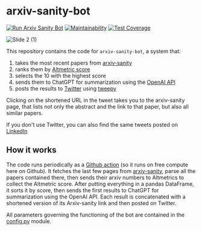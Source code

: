 # arxiv-sanity-bot
[![Run Arxiv Sanity Bot](https://github.com/giacomov/arxiv-sanity-bot/actions/workflows/run-arxiv-sanity-bot.yml/badge.svg)](https://github.com/giacomov/arxiv-sanity-bot/actions/workflows/run-arxiv-sanity-bot.yml)
[![Maintainability](https://api.codeclimate.com/v1/badges/bf7a3c98c285aa95f935/maintainability)](https://codeclimate.com/github/giacomov/arxiv-sanity-bot/maintainability)
[![Test Coverage](https://api.codeclimate.com/v1/badges/bf7a3c98c285aa95f935/test_coverage)](https://codeclimate.com/github/giacomov/arxiv-sanity-bot/test_coverage)

![Slide 2 (1)](https://user-images.githubusercontent.com/5917371/231667513-03886ce6-820a-4070-9609-fc914b88350b.jpeg)

This repository contains the code for `arxiv-sanity-bot`, a system that:

1. takes the most recent papers from [arxiv-sanity](https://arxiv-sanity-lite.com)
2. ranks them by [Altmetric score](https://api.altmetric.com/docs/call_arxiv.html)
3. selects the 10 with the highest score
4. sends them to ChatGPT for summarization using the [OpenAI API](https://platform.openai.com/docs/introduction)
5. posts the results to [Twitter](https://twitter.com/arxivsanitybot) using [tweepy](https://www.tweepy.org/)

Clicking on the shortened URL in the tweet takes you to the arxiv-sanity page, that lists not only the abstract and the link to that paper, but also all similar papers.

If you don't use Twitter, you can also find the same tweets posted on [LinkedIn](https://www.linkedin.com/company/arxiv-sanity-bot/)


## How it works

The code runs periodically as a [Github action](https://github.com/giacomov/arxiv-sanity-bot/blob/main/.github/workflows/run-arxiv-sanity-bot.yml) (so it runs on free compute here on Github). It fetches the last few pages from [arxiv-sanity](https://arxiv-sanity-lite.com), parse all the papers contained there, then sends their arxiv numbers to Altmetrics to collect the Altmetric score. After putting everything in a pandas DataFrame, it sorts it by score, then sends the first results to ChatGPT for summarization using the OpenAI API. Each result is concatenated with a shortened version of its Arxiv-sanity link and then posted on Twitter.

All parameters governing the functioning of the bot are contained in the [config.py](https://github.com/giacomov/arxiv-sanity-bot/blob/main/arxiv_sanity_bot/config.py) module.
